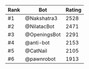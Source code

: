 Rank|Bot|Rating
---|---|---
#1|@Nakshatra3|2528
#2|@NilatacBot|2471
#3|@OpeningsBot|2291
#4|@anti-bot|2153
#5|@CatNail|2105
#6|@pawnrobot|1913
